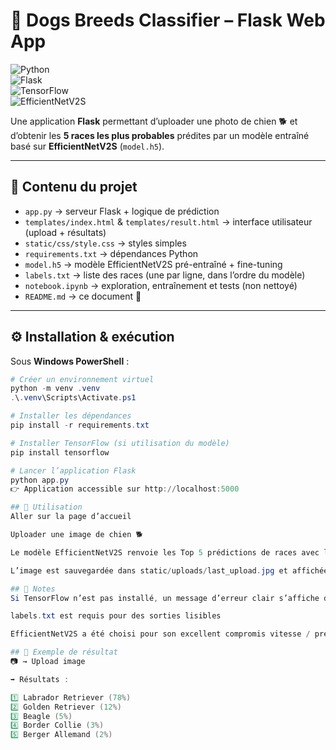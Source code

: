 # 🐶 Dogs Breeds Classifier – Flask Web App  

![Python](https://img.shields.io/badge/Python-3.10%2B-blue?logo=python)  
![Flask](https://img.shields.io/badge/Flask-2.x-black?logo=flask)  
![TensorFlow](https://img.shields.io/badge/TensorFlow-DeepLearning-orange?logo=tensorflow)  
![EfficientNetV2S](https://img.shields.io/badge/Model-EfficientNetV2S-green)  

Une application **Flask** permettant d’uploader une photo de chien 🐕 et d’obtenir les **5 races les plus probables** prédites par un modèle entraîné basé sur **EfficientNetV2S** (`model.h5`).  

---

## 📂 Contenu du projet  

- `app.py` → serveur Flask + logique de prédiction  
- `templates/index.html` & `templates/result.html` → interface utilisateur (upload + résultats)  
- `static/css/style.css` → styles simples  
- `requirements.txt` → dépendances Python  
- `model.h5` → modèle EfficientNetV2S pré-entraîné + fine-tuning  
- `labels.txt` → liste des races (une par ligne, dans l’ordre du modèle)  
- `notebook.ipynb` → exploration, entraînement et tests (non nettoyé)  
- `README.md` → ce document 👋  

---

## ⚙️ Installation & exécution  

Sous **Windows PowerShell** :  

```powershell
# Créer un environnement virtuel
python -m venv .venv
.\.venv\Scripts\Activate.ps1

# Installer les dépendances
pip install -r requirements.txt

# Installer TensorFlow (si utilisation du modèle)
pip install tensorflow

# Lancer l’application Flask
python app.py
👉 Application accessible sur http://localhost:5000

## 🚀 Utilisation
Aller sur la page d’accueil

Uploader une image de chien 🐕

Le modèle EfficientNetV2S renvoie les Top 5 prédictions de races avec leurs probabilités

L’image est sauvegardée dans static/uploads/last_upload.jpg et affichée sur la page résultat

## 📝 Notes
Si TensorFlow n’est pas installé, un message d’erreur clair s’affiche dans l’UI

labels.txt est requis pour des sorties lisibles

EfficientNetV2S a été choisi pour son excellent compromis vitesse / précision sur la classification d’images

## 🎯 Exemple de résultat
📷 → Upload image

➡️ Résultats :

1️⃣ Labrador Retriever (78%)
2️⃣ Golden Retriever (12%)
3️⃣ Beagle (5%)
4️⃣ Border Collie (3%)
5️⃣ Berger Allemand (2%)

